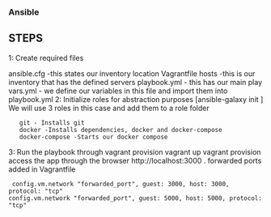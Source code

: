 ### Ansible

## STEPS
1: Create required files

   ansible.cfg -this states our inventory location
   Vagrantfile
   hosts -this is our inventory that has the defined servers
   playbook.yml - this has our main play
   vars.yml - we define our variables in this file and import them into playbook.yml
2: Initialize roles for abstraction purposes
    [ansible-galaxy init <roleName>]
    We will use 3 roles in this case and add them to a role folder

       git - Installs git
       docker -Installs dependencies, docker and docker-compose
       docker-compose -Starts our docker compose
3: Run the playbook through vagrant provision
    vagrant up
    vagrant provision
   access the app through the browser http://localhost:3000 . forwarded ports added in Vagrantfile

     config.vm.network "forwarded_port", guest: 3000, host: 3000, protocol: "tcp"
    config.vm.network "forwarded_port", guest: 5000, host: 5000, protocol: "tcp"


